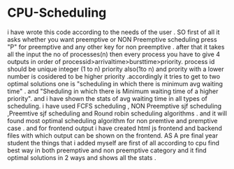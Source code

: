 # CPU-Scheduling
i have wrote this code according to the needs of the user . SO first of all it asks whether you want preemptive or NON Preemptive scheduling press "P" for preemptive and any other key for non preemptive . after that
it takes all the input the no of processes(n) then every process you have to give 4 outputs in order of processid>arrivaltime>bursttime>priority. process id should be unique integer (1  to n) priority also(1to n) and prority with a lower number is cosidered to be higher priority .accordingly it tries to get to two optimal solutions one is "scheduling in which there is minimum avg waiting time" . and "Sheduling in which there is Minimum waiting time of a higher priority". and i have shown the stats of avg waiting time in all types of scheduling. i have used FCFS scheduling , NON Preemptive sjf scheduling ,Preemtive sjf scheduling and Round robin scheduling algorithms . and it will found most optimal scheduling algorithm for non premtive and premptive case . and for frontend output i have created html js frontend and backend files with which output can be shown on the frontend.
AS A pre final year student the things that i added myself are first of all according to cpu find best way in both preemptive and non preemptive category and it find optimal solutions in 2 ways and shows all the stats .
